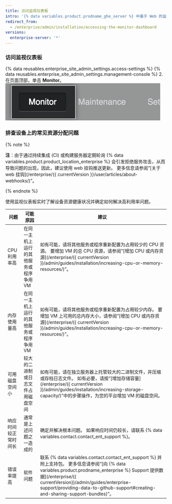 ```yaml
---
title: 访问监视仪表板
intro: '{% data variables.product.prodname_ghe_server %} 中基于 Web 的监视仪表板可以显示关于 {% data variables.product.prodname_ghe_server %} 设备的历史数据，例如 CPU 和内存使用情况、应用程序和身份验证响应时间以及整体系统健康状况。'
redirect_from:
  - /enterprise/admin/installation/accessing-the-monitor-dashboard
versions:
  enterprise-server: '*'
---
```


### 访问监视仪表板

{% data reusables.enterprise_site_admin_settings.access-settings %}
{% data reusables.enterprise_site_admin_settings.management-console %}
2. 在页面顶部，单击 **Monitor**。 ![监视仪表板链接](/assets/images/enterprise/management-console/monitor-dash-link.png)

### 排查设备上的常见资源分配问题

{% note %}

**注**：由于通过持续集成 (CI) 或构建服务器定期轮询 {% data variables.product.product_location_enterprise %} 会引发拒绝服务攻击，从而导致问题的出现，因此，建议使用 web 挂钩推送更新。 更多信息请参阅“[关于 web 挂钩](/enterprise/{{ currentVersion }}/user/articles/about-webhooks/)”。

{% endnote %}

使用监视仪表板实时了解设备资源健康状况并确定如何解决高利用率问题。

| 问题         | 可能原因                  | 建议                                                                                                                                                                                                                                                                                       |
| ---------- | --------------------- | ---------------------------------------------------------------------------------------------------------------------------------------------------------------------------------------------------------------------------------------------------------------------------------------- |
| CPU 利用率高   | 在同一主机上运行的其他服务或程序争用 VM | 如有可能，请将其他服务或程序重新配置为占用较少的 CPU 资源。 要增加 VM 的总 CPU 资源，请参阅“[增加 CPU 或内存资源](/enterprise/{{ currentVersion }}/admin/guides/installation/increasing-cpu-or-memory-resources/)”。                                                                                                                     |
| 内存使用量高     | 在同一主机上运行的其他服务或程序争用 VM | 如有可能，请将其他服务或程序重新配置为占用较少内存。 要增加 VM 上可用的总内存大小，请参阅“[增加 CPU 或内存资源](/enterprise/{{ currentVersion }}/admin/guides/installation/increasing-cpu-or-memory-resources/)”。                                                                                                                           |
| 可用磁盘空间小    | 较大的二进制或日志文件占用磁盘空间     | 如有可能，请在独立服务器上托管较大的二进制文件，并压缩或存档日志文件。 如有必要，请按“[增加存储容量](/enterprise/{{ currentVersion }}/admin/guides/installation/increasing-storage-capacity/)”中的步骤操作，为您的平台增加 VM 的磁盘空间。                                                                                                                     |
| 响应时间较正常时间长 | 通常是上述问题之一造成的          | 确定并解决根本问题。 如果响应时间仍较长，请联系 {% data variables.contact.contact_ent_support %}。                                                                                                                                                                                                        |
| 错误率提高      | 软件问题                  | 联系 {% data variables.contact.contact_ent_support %} 并附上支持包。 更多信息请参阅“[向 {% data variables.product.prodname_enterprise %} Support 提供数据](/enterprise/{{ currentVersion}}/admin/guides/enterprise-support/providing-data-to-github-support#creating-and-sharing-support-bundles)”。 |
